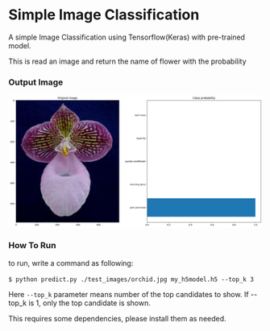 # Simple Image Classification

A simple Image Classification using Tensorflow(Keras) with pre-trained model. 

This is read an image and return the name of flower with the probability


### Output Image

![sample](./sample.png)


### How To Run

to run, write a command as following: 

`$ python predict.py ./test_images/orchid.jpg my_h5model.h5 --top_k 3`

Here `--top_k` parameter means number of the top candidates to show. If --top_k is 1, only the top candidate is shown. 


This requires some dependencies, please install them as needed. 



